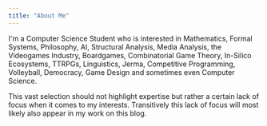 ```yaml
---
title: "About Me"
---
```


I'm a Computer Science Student who is interested in Mathematics, Formal Systems, Philosophy, AI, Structural Analysis, Media Analysis, the Videogames Industry, Boardgames, Combinatorial Game Theory, In-Silico Ecosystems, TTRPGs, Linguistics, Jerma, Competitive Programming, Volleyball, Democracy, Game Design and sometimes even Computer Science.

This vast selection should not highlight expertise but rather a certain lack of focus when it comes to my interests. Transitively this lack of focus will most likely also appear in my work on this blog.
